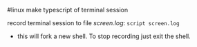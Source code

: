 #linux 
make typescript of terminal session

record terminal session to file *screen.log*: `script screen.log`
- this will fork a new shell. To stop recording just exit the shell.